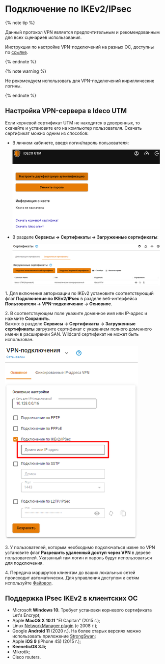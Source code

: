 # Подключение по IKEv2/IPsec

{% note tip %}

Данный протокол VPN является предпочтительным и рекомендованным для всех сценариев использования.

Инструкции по настройке VPN-подключений на разных ОС, доступны по [ссылке](../../../../recipes/popular-recipes/vpn/README.md).

{% endnote %}

{% note warning %}

Не рекомендуем использовать для VPN-подключений кириллические логины.

{% endnote %}

## Настройка VPN-сервера в Ideco UTM

Если корневой сертификат UTM не находится в доверенных, то скачайте и установите его на компьютер пользователя. Скачать сертификат можно одним из способов:

*   В личном кабинете, введя логин/пароль пользователя:

    ![](../../../../../_images/ubuntu16.png)
*   В разделе **Сервисы -> Сертификаты -> Загруженные сертификаты**:

    ![](../../../../../_images/certificates3.png)

1\. Для включения авторизации по IKEv2 установите соответствующий флаг **Подключение по IKEv2/IPsec** в разделе веб-интерфейса **Пользователи -> VPN-подключение -> Основное**.

2\. В соответствующем поле укажите доменное имя или IP-адрес и нажмите **Сохранить**. \
Важно: в разделе **Сервисы -> Сертификаты -> Загруженные сертификаты** загрузите сертификат с указанием полного доменного имени в расширении SAN. Wildcard сертификат не может быть использован.

![](../../../../../_images/domain.png)

3\. У пользователей, которым необходимо подключаться извне по VPN установите флаг **Разрешить удаленный доступ через VPN** в дереве пользователей. Указанный там логин и пароль будут использоваться для подключения.

4\. Передача маршрутов клиентам до ваших локальных сетей происходит автоматически. Для управления доступом к сетям используйте [Файрвол](../../../../../ngfw/settings//access-rules/firewall.md).

## Поддержка IPsec IKEv2 в клиентских ОС

* Microsoft **Windows 10**. Требует установки корневого сертификата Let's Encrypt;
* Apple **MacOS X 10.11** "El Capitan" (2015 г.);
* Linux [NetworkManager plugin](https://wiki.strongswan.org/projects/strongswan/wiki/NetworkManager) (c 2008 г.);
* Google **Android 11** (2020 г.). На более старых версиях можно использовать приложение [StrongSwan](https://play.google.com/store/apps/details?id=org.strongswan.android);
* Apple **iOS 9** (iPhone 4S) (2015 г.);
* **KeeneticOS 3.5;**
* Mikrotik;
* Cisco routers.